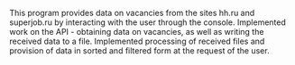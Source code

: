 This program provides data on vacancies from the sites hh.ru and superjob.ru by interacting with the user through the console. 
Implemented work on the API - obtaining data on vacancies, as well as writing the received data to a file. 
Implemented processing of received files and provision of data in sorted and filtered form at the request of the user.
